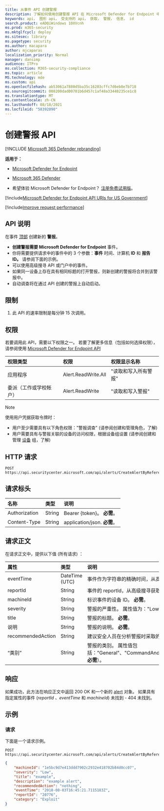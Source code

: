 ```yaml
---
title: 从事件 API 创建警报
description: 了解如何使用创建警报 API 在 Microsoft Defender for Endpoint 中的事件顶部创建新的警报。
keywords: api， 图形 api， 受支持的 api， 获取， 警报， 信息， id
search.product: eADQiWindows 10XVcnh
ms.prod: m365-security
ms.mktglfcycl: deploy
ms.sitesec: library
ms.pagetype: security
ms.author: macapara
author: mjcaparas
localization_priority: Normal
manager: dansimp
audience: ITPro
ms.collection: M365-security-compliance
ms.topic: article
MS.technology: mde
ms.custom: api
ms.openlocfilehash: ab53061a7880d5ba35c16203cffc7d6eb8e7b718
ms.sourcegitcommit: 008200dad00701b6d457c1af48a33448235ce1c8
ms.translationtype: MT
ms.contentlocale: zh-CN
ms.lasthandoff: 08/18/2021
ms.locfileid: "58392090"
---
```

# <a name="create-alert-api"></a>创建警报 API

[!INCLUDE [Microsoft 365 Defender rebranding](../../includes/microsoft-defender.md)]

**适用于：**
- [Microsoft Defender for Endpoint](https://go.microsoft.com/fwlink/p/?linkid=2154037)
- [Microsoft 365 Defender](https://go.microsoft.com/fwlink/?linkid=2118804)

- 希望体验 Microsoft Defender for Endpoint？ [注册免费试用版](https://signup.microsoft.com/create-account/signup?products=7f379fee-c4f9-4278-b0a1-e4c8c2fcdf7e&ru=https://aka.ms/MDEp2OpenTrial?ocid=docs-wdatp-exposedapis-abovefoldlink)。

[!include[Microsoft Defender for Endpoint API URIs for US Government](../../includes/microsoft-defender-api-usgov.md)]

[!include[Improve request performance](../../includes/improve-request-performance.md)]


## <a name="api-description"></a>API 说明

在事件 [顶部](alerts.md) 创建新的 **警报**。

- **创建警报需要 Microsoft Defender for Endpoint** 事件。
- 你将需要提供请求中的事件中的 3 个参数：**事件** 时间、计算机 **ID** 和 **报告 ID。** 请参阅下面的示例。
- 可以使用高级搜寻 API 或门户中的事件。
- 如果同一设备上存在具有相同标题的打开警报，则新创建的警报将合并到该警报中。
- 自动调查将在通过 API 创建的警报上自动启动。

## <a name="limitations"></a>限制

1. 此 API 的速率限制是每分钟 15 次调用。

## <a name="permissions"></a>权限

若要调用此 API，需要以下权限之一。 若要了解更多信息（包括如何选择权限），请参阅使用 [Microsoft Defender for Endpoint API](apis-intro.md)

权限类型 | 权限 | 权限显示名称
:---|:---|:---
应用程序 | Alert.ReadWrite.All | "读取和写入所有警报"
委派（工作或学校帐户） | Alert.ReadWrite | "读取和写入警报"

> [!NOTE]
> 使用用户凭据获取令牌时：
>
> - 用户至少需要具有以下角色权限："警报调查" (请参阅创建和管理角色，了解) [](user-roles.md)
> - 用户需要具有与警报关联的设备的访问权限，根据设备组设置 (请参阅创建和管理 [设备](machine-groups.md) 组，了解) 

## <a name="http-request"></a>HTTP 请求

```http
POST https://api.securitycenter.microsoft.com/api/alerts/CreateAlertByReference
```

## <a name="request-headers"></a>请求标头

名称|类型|说明
:---|:---|:---
Authorization | String | Bearer {token}。 **必需**。
Content-Type | String | application/json. **必需**。

## <a name="request-body"></a>请求正文

在请求正文中，提供以下值 (所有请求) ：

属性 | 类型 | 说明
:---|:---|:---
eventTime | DateTime (UTC)  | 事件作为字符串的精确时间，从高级搜寻获取。 例如， ```2018-08-03T16:45:21.7115183Z``` **必需**。
reportId | String | 事件的 reportId，从高级搜寻获取。 **必需**。
machineId | String | 标识事件的设备 ID。 **必需**。
severity | String | 警报的严重性。 属性值为："Low"、Medium 和"High"。 **必需**。
title | String | 警报的标题。 **必需**。
说明 | String | 警报的说明。 **必需**。
recommendedAction| String | 建议安全人员在分析警报时采取的操作。 **必需**。
“类别”| String | 警报的类别。 属性值包括："General"、"CommandAndControl"、"Collection"、"CredentialAccess"、"DefenseEvasion"、"Discovery"、"Exfiltration"、"Exploit"、"Execution"、"InitialAccess"、"LateralMovement"、"Malware"、"Persistence"、"PrivilegeEscalation"、"Ransomware"、"SuspiciousActivity"（ **必需**）。

## <a name="response"></a>响应

如果成功，此方法在响应正文中返回 200 OK 和一个新的 [alert](alerts.md) 对象。 如果具有指定属性的事件 (_reportId_ _、eventTime_ 和 _machineId_) 未找到 - 404 未找到。

## <a name="example"></a>示例

### <a name="request"></a>请求

下面是一个请求示例。

```http
POST https://api.securitycenter.microsoft.com/api/alerts/CreateAlertByReference
```

```json
{
    "machineId": "1e5bc9d7e413ddd7902c2932e418702b84d0cc07",
    "severity": "Low",
    "title": "example",
    "description": "example alert",
    "recommendedAction": "nothing",
    "eventTime": "2018-08-03T16:45:21.7115183Z",
    "reportId": "20776",
    "category": "Exploit"
}
```
